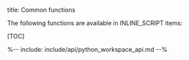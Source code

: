 title: Common functions

The following functions are available in INLINE_SCRIPT items:

[TOC]

%-- include: include/api/python_workspace_api.md --%
